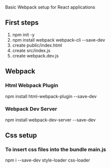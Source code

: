 Basic Webpack setup for React applications

## First steps
1. npm init -y
2. npm install webpack webpack-cli --save-dev
3. create public/index.html
4. create src/index.js
5. create webpack.dev.js

## Webpack

### Html Webpack Plugin
npm install html-webpack-plugin --save-dev

### Webpack Dev Server
npm install webpack-dev-server --save-dev

## Css setup

### To insert css files into the bundle main.js
npm i --save-dev style-loader css-loader
